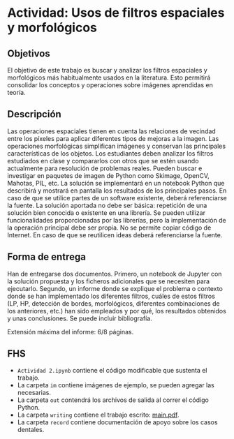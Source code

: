 # Actividad: Usos de filtros espaciales y morfológicos

## Objetivos

El  objetivo  de  este  trabajo  es  buscar  y  analizar  los  filtros  espaciales  y  morfológicos más habitualmente usados en la literatura. Esto permitirá consolidar los conceptos y operaciones sobre imágenes aprendidas en teoría.

## Descripción

Las  operaciones  espaciales  tienen  en  cuenta  las  relaciones  de  vecindad  entre  los píxeles para aplicar diferentes tipos de mejoras a la imagen. Las operaciones morfológicas simplifican imágenes y conservan las principales características de los objetos. Los estudiantes deben analizar los filtros estudiados en clase y compararlos con  otros  que  se  estén  usando  actualmente  para  resolución  de  problemas  reales. Pueden  buscar  e  investigar  en  paquetes  de  imagen  de  Python  como  Skimage, OpenCV, Mahotas, PIL, etc. La solución se implementará en un notebook Python que describirá y mostrará en pantalla los resultados de los principales pasos. En caso de que se utilice partes de un software existente, deberá referenciarse la fuente.  La solución aportada no debe ser básica: repetición de una solución bien conocida o existente en una librería. Se pueden utilizar funcionalidades proporcionadas por las librerías,  pero  la  implementación  de  la  operación  principal  debe  ser  propia.  No  se permite  copiar  código  de  Internet.  En  caso  de  que  se  reutilicen  ideas  deberá referenciarse la fuente.

## Forma de entrega

Han de entregarse dos documentos. Primero, un notebook de Jupyter con la solución propuesta  y  los  ficheros  adicionales  que  se  necesiten  para  ejecutarlo.  Segundo,  un informe donde se explique el problema o contexto donde se han implementado los diferentes filtros, cuáles de estos filtros (LP, HP, detección de bordes, morfológicos, diferentes combinaciones de los anteriores, etc.) han sido empleados y por qué, los resultados obtenidos y unas conclusiones. Se puede incluir bibliografía. 

Extensión máxima del informe: 6/8 páginas.

## FHS

- `Actividad 2.ipynb` contiene el código modificable que sustenta el trabajo.
- La carpeta `im` contiene imágenes de ejemplo, se pueden agregar las necesarias.
- La carpeta `out` contendrá los archivos de salida al correr el código Python.
- La carpeta `writing` contiene el trabajo escrito: [main.pdf](./writing/main.pdf).
- La carpeta `record` contiene documentación de apoyo sobre los casos dentales.
